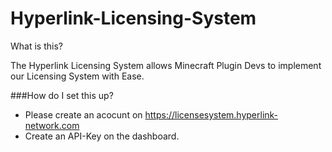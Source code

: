 # Hyperlink-Licensing-System

What is this?

The Hyperlink Licensing System allows Minecraft Plugin Devs to implement our Licensing System with Ease.


###How do I set this up?

- Please create an acocunt on https://licensesystem.hyperlink-network.com
- Create an API-Key on the dashboard. 
